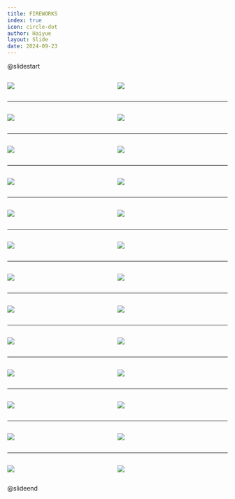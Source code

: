 ```yaml
---
title: FIREWORKS
index: true
icon: circle-dot
author: Haiyue
layout: Slide
date: 2024-09-23
---
```

 
@slidestart

<div style="display:flex">
<div style="flex:1">

![](/reading/english/Level-Q/FIREWORKS/001.webp)
</div>
<div style="flex:1">

![](/reading/english/Level-Q/FIREWORKS/002.webp)
</div>
</div>

---

<div style="display:flex">
<div style="flex:1">

![](/reading/english/Level-Q/FIREWORKS/003.webp)
</div>
<div style="flex:1">

![](/reading/english/Level-Q/FIREWORKS/004.webp)
</div>
</div>

---

<div style="display:flex">
<div style="flex:1">

![](/reading/english/Level-Q/FIREWORKS/005.webp)
</div>
<div style="flex:1">

![](/reading/english/Level-Q/FIREWORKS/006.webp)
</div>
</div>

---

<div style="display:flex">
<div style="flex:1">

![](/reading/english/Level-Q/FIREWORKS/007.webp)
</div>
<div style="flex:1">

![](/reading/english/Level-Q/FIREWORKS/008.webp)
</div>
</div>

---

<div style="display:flex">
<div style="flex:1">

![](/reading/english/Level-Q/FIREWORKS/009.webp)
</div>
<div style="flex:1">

![](/reading/english/Level-Q/FIREWORKS/010.webp)
</div>
</div>

---

<div style="display:flex">
<div style="flex:1">

![](/reading/english/Level-Q/FIREWORKS/011.webp)
</div>
<div style="flex:1">

![](/reading/english/Level-Q/FIREWORKS/012.webp)
</div>
</div>

---

<div style="display:flex">
<div style="flex:1">

![](/reading/english/Level-Q/FIREWORKS/013.webp)
</div>
<div style="flex:1">

![](/reading/english/Level-Q/FIREWORKS/014.webp)
</div>
</div>

---

<div style="display:flex">
<div style="flex:1">

![](/reading/english/Level-Q/FIREWORKS/015.webp)
</div>
<div style="flex:1">

![](/reading/english/Level-Q/FIREWORKS/016.webp)
</div>
</div>

---

<div style="display:flex">
<div style="flex:1">

![](/reading/english/Level-Q/FIREWORKS/017.webp)
</div>
<div style="flex:1">

![](/reading/english/Level-Q/FIREWORKS/018.webp)
</div>
</div>

---

<div style="display:flex">
<div style="flex:1">

![](/reading/english/Level-Q/FIREWORKS/019.webp)
</div>
<div style="flex:1">

![](/reading/english/Level-Q/FIREWORKS/020.webp)
</div>
</div>

---

<div style="display:flex">
<div style="flex:1">

![](/reading/english/Level-Q/FIREWORKS/021.webp)
</div>
<div style="flex:1">

![](/reading/english/Level-Q/FIREWORKS/022.webp)
</div>
</div>

---

<div style="display:flex">
<div style="flex:1">

![](/reading/english/Level-Q/FIREWORKS/023.webp)
</div>
<div style="flex:1">

![](/reading/english/Level-Q/FIREWORKS/024.webp)
</div>
</div>

---

<div style="display:flex">
<div style="flex:1">

![](/reading/english/Level-Q/FIREWORKS/025.webp)
</div>
<div style="flex:1">

![](/reading/english/Level-Q/FIREWORKS/026.webp)
</div>
</div>

@slideend